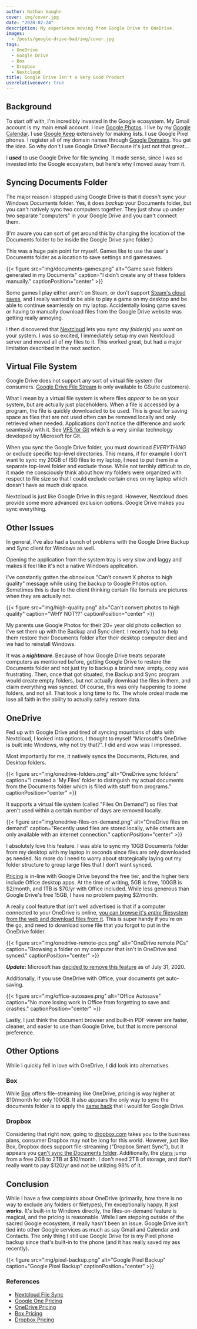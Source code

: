 ```yaml
---
author: Nathan Vaughn
cover: img/cover.jpg
date: "2020-02-24"
description: My experience moving from Google Drive to OneDrive.
images:
  - /posts/google-drive-bad/img/cover.jpg
tags:
  - OneDrive
  - Google Drive
  - Box
  - Dropbox
  - Nextcloud
title: Google Drive Isn't a Very Good Product
userelativecover: true
---
```


## Background

To start off with, I'm incredibly invested in the Google ecosystem. My Gmail account
is my main email account. I love [Google Photos](https://photos.google.com/).
I live by my [Google Calendar](https://calendar.google.com/calendar/).
I use [Google Keep](https://keep.google.com/) extensively for making lists.
I use Google Pixel phones. I register all of my domain names
through [Google Domains](https://domains.google.com/m/registrar/).
You get the idea. So why don't I use Google Drive? Because it's just not that great...

I **_used_** to use Google Drive for file syncing.
It made sense, since I was so invested into the
Google ecosystem, but here's why I moved away from it.

## Syncing Documents Folder

The major reason I stopped using Google Drive is that it doesn't sync your Windows
Documents folder. Yes, it does _backup_ your Documents folder, but you can't natively
sync two computers together. They just show up under two separate "computers"
in your Google Drive and you can't connect them.

(I'm aware you can sort of get around this by changing the location of the Documents
folder to be inside the Google Drive sync folder.)

This was a huge pain point for myself. Games like to use the user's Documents folder
as a location to save settings and gamesaves.

{{< figure src="img/documents-games.png" alt="Game save folders generated in my Documents" caption="I didn't create any of these folders manually." captionPosition="center" >}}

Some games I play either aren't on Steam, or don't support
[Steam's cloud saves](https://support.steampowered.com/kb_article.php?ref=6736-QEIG-8941),
and I really wanted to be able to play a game on
my desktop and be able to continue seamlessly on my laptop.
Accidentally losing game saves or having to manually download
files from the Google Drive website was getting really annoying.

I then discovered that [Nextcloud](https://nextcloud.com/) lets you sync
_any folder(s) you want_ on your system.
I was so excited, I immediately setup my own Nextcloud
server and moved all of my files to it. This worked great, but had a major limitation
described in the next section.

## Virtual File System

Google Drive does not support any sort of virtual file system (for consumers.
[Google Drive File Stream](https://support.google.com/a/answer/7491144?hl=en)
is only available to GSuite customers).

What I mean by a virtual file system is where files _appear_ to be on your system,
but are actually just placeholders. When a file is accessed by a program, the file
is quickly downloaded to be used. This is great for saving space as files that
are not used often can be removed locally and only retrieved when needed.
Applications don't notice the difference and work seamlessly with it. See
[VFS for Git](https://github.com/microsoft/VFSForGit) which is a very similar
technology developed by Microsoft for Git.

When you sync the Google Drive folder,
you must download _EVERYTHING_ or exclude specific top-level directories.
This means, if for example I don't want
to sync my 20GB of ISO files to my laptop, I need to put them in a separate
top-level folder and exclude those. While not terribly difficult to do, it made me
consciously think about how my folders were organized with respect to file size so
that I could exclude certain ones on my laptop which doesn't have as much
disk space.

Nextcloud is just like Google Drive in this regard. However, Nextcloud does
provide some more advanced exclusion options. Google Drive makes you sync everything.

## Other Issues

In general, I've also had a bunch of problems with the Google Drive Backup and Sync
client for Windows as well.

Opening the application from the system tray is very slow
and laggy and makes it feel like it's not a native Windows application.

I've constantly gotten the obnoxious "Can't convert X photos to high quality" message
while using the backup to Google Photos option.
Sometimes this is due to the client thinking certain
file formats are pictures when they are actually not.

{{< figure src="img/high-quality.png" alt="Can't convert photos to high quality" caption="WHY NOT??" captionPosition="center" >}}

My parents use Google Photos for their 20+ year old photo collection
so I've set them up with the Backup and Sync client.
I recently had to help them restore their Documents folder after their desktop
computer died and we had to reinstall Windows.

It was a **_nightmare_**. Because of how Google Drive
treats separate computers as mentioned before, getting Google Drive to restore the
Documents folder and not just try to backup a brand new, empty, copy was frustrating.
Then, once that got situated, the Backup and Sync program would create empty folders,
but not actually download the files in them, and claim everything was synced. Of course,
this was only happening to _some_ folders, and not all.
That took a long time to fix.
The whole ordeal made me lose all faith in the ability to actually safely
restore data.

## OneDrive

Fed up with Google Drive and tired of syncing mountains of data with Nextcloud,
I looked into options. I thought to myself "Microsoft's OneDrive is built into Windows,
why not try that?". I did and wow was I impressed.

Most importantly for me, it natively syncs the Documents, Pictures, and Desktop folders.

{{< figure src="img/onedrive-folders.png" alt="OneDrive sync folders" caption="I created a 'My Files' folder to distinguish my actual documents from the Documents folder which is filled with stuff from programs." captionPosition="center" >}}

It supports a virtual file system (called "Files On Demand")
so files that aren't used within a certain number of days are removed locally.

{{< figure src="img/onedrive-files-on-demand.png" alt="OneDrive files on demand" caption="Recently used files are stored locally, while others are only available with an internet connection." captionPosition="center" >}}

I absolutely love this feature. I was able to sync my 10GB Documents folder from
my desktop with my laptop in seconds since files are only downloaded as needed.
No more do I need to worry about strategically laying out my folder
structure to group large files that I don't want synced.

[Pricing](https://products.office.com/en-us/onedrive/compare-onedrive-plans)
is in-line with Google Drive beyond the free tier,
and the higher tiers include Office desktop apps.
At the time of writing, 5GB is free, 100GB is $2/month,
and 1TB is $70/yr with Office included. While less generous than
Google Drive's free 15GB, I have no problem paying $2/month.

A really cool feature that isn't well advertised is that if a computer
connected to your OneDrive is online, [you can browse it's _entire_ filesystem
from the web and download files from it](https://support.office.com/en-us/article/use-onedrive-to-fetch-files-on-a-pc-70761550-519c-4d45-b780-5a613b2f8822?ui=en-US&rs=en-US&ad=US).
This is super handy if you're on the go,
and need to download some file that you forgot to put in the OneDrive folder.

{{< figure src="img/onedrive-remote-pcs.png" alt="OneDrive remote PCs" caption="Browsing a folder on my computer that isn't in OneDrive and synced." captionPosition="center" >}}

**_Update:_** Microsoft has [decided to remove this feature](https://www.ghacks.net/2020/07/14/microsoft-retires-onedrives-fetch-files-feature/)
as of July 31, 2020.

Additionally, if you use OneDrive with Office, your documents get auto-saving.

{{< figure src="img/office-autosave.png" alt="Office Autosave" caption="No more losing work in Office from forgetting to save and crashes." captionPosition="center" >}}

Lastly, I just think the document browser and built-in PDF viewer are faster, cleaner,
and easier to use than Google Drive, but that is more personal preference.

## Other Options

While I quickly fell in love with OneDrive, I did look into alternatives.

### Box

While [Box](https://www.box.com/personal) offers file-streaming like OneDrive,
pricing is way higher at $10/month for only 100GB. It also appears the only way
to sync the documents folder is to apply the
[same hack](https://community.box.com/t5/Using-Box-Sync/Setting-Box-Sync-as-a-Default-Save-Location-in-Windows/ta-p/6846)
that I would for Google Drive.

### Dropbox

Considering that right now, going to
[dropbox.com](https://www.dropbox.com/) takes you to the business plans,
consumer Dropbox may not be long for this world. However, just like Box,
Dropbox does support file-streaming ("Dropbox Smart Sync"), but it appears you
[can't sync the Documents folder](https://www.dropboxforum.com/t5/Files-folders/Win10-Documents-folder/m-p/259729/highlight/true#M33894).
Additionally, the [plans](https://www.dropbox.com/individual/plans-comparison)
jump from a free 2GB to 2TB at $10/month. I don't need 2TB of storage, and don't really
want to pay $120/yr and not be utilizing 98% of it.

## Conclusion

While I have a few complaints about OneDrive (primarily, how there is no way to exclude
any folders or filetypes), I'm exceptionally happy. It just **_works_**. It's built-in
to Windows directly, the files-on-demand feature is magical, and the
pricing is reasonable. While I am stepping outside of the sacred Google ecosystem,
it really hasn't been an issue. Google Drive isn't tied into other Google services
as much as say Gmail and Calendar and Contacts. The only thing I
still use Google Drive for is my Pixel phone backup
since that's built-in to the phone (and it has really saved my ass recently).

{{< figure src="img/pixel-backup.png" alt="Google Pixel Backup" caption="Google Pixel Backup" captionPosition="center" >}}

### References

- [Nextcloud File Sync](https://docs.nextcloud.com/desktop/2.3/navigating.html#configuring-nextcloud-account-settings)
- [Google One Pricing](https://one.google.com/about)
- [OneDrive Pricing](https://products.office.com/en-us/onedrive/compare-onedrive-plans)
- [Box Pricing](https://www.box.com/pricing/individual)
- [Dropbox Pricing](https://www.dropbox.com/individual/plans-comparison)
